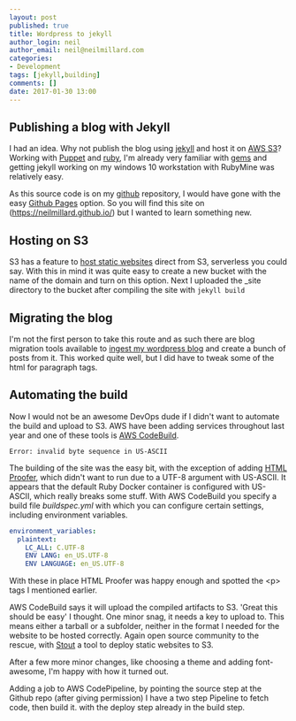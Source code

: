 ```yaml
---
layout: post
published: true
title: Wordpress to jekyll
author_login: neil
author_email: neil@neilmillard.com
categories:
- Development
tags: [jekyll,building]
comments: []
date: 2017-01-30 13:00
---
```

Publishing a blog with Jekyll
-----
I had an idea. Why not publish the blog using [jekyll](https://jekyllrb.com/) and host it on [AWS S3](https://aws.amazon.com/s3/)?
Working with [Puppet](https://puppet.com/) and [ruby](https://www.ruby-lang.org), I'm already very familiar with [gems](https://rubygems.org/) and getting jekyll working on my windows 10 workstation with RubyMine was relatively easy.

As this source code is on my [github](https://github.com) repository, I would have gone with the easy [Github Pages](https://docs.github.com/en/pages/setting-up-a-github-pages-site-with-jekyll) option.
So you will find this site on (https://neilmillard.github.io/) but I wanted to learn something new.

Hosting on S3
----
S3 has a feature to [host static websites](https://docs.aws.amazon.com/AmazonS3/latest/dev/HowDoIWebsiteConfiguration.html) direct from S3, serverless you could say. With this in mind it was quite easy to create a new bucket with the name of the domain and turn on this option.
Next I uploaded the _site directory to the bucket after compiling the site with ```jekyll build```

Migrating the blog
----
I'm not the first person to take this route and as such there are blog migration tools available to [ingest my wordpress blog](https://import.jekyllrb.com/docs/wordpress/) and create a bunch of posts from it.
This worked quite well, but I did have to tweak some of the html for paragraph tags.

Automating the build
----
Now I would not be an awesome DevOps dude if I didn't want to automate the build and upload to S3. AWS have been adding services throughout last year and one of these tools is [AWS CodeBuild](https://docs.aws.amazon.com/codebuild/latest/userguide/welcome.html).
```
Error: invalid byte sequence in US-ASCII
```
The building of the site was the easy bit, with the exception of adding [HTML Proofer](https://github.com/gjtorikian/html-proofer#using-with-jekyll), which didn't want to run due to a UTF-8 argument with US-ASCII.
It appears that the default Ruby Docker container is configured with US-ASCII, which really breaks some stuff.
With AWS CodeBuild you specify a build file *buildspec.yml* with which you can configure certain settings, including environment variables.
```yaml
environment_variables:
  plaintext:
    LC_ALL: C.UTF-8
    ENV LANG: en_US.UTF-8
    ENV LANGUAGE: en_US.UTF-8
```
With these in place HTML Proofer was happy enough and spotted the &lt;p> tags I mentioned earlier.

AWS CodeBuild says it will upload the compiled artifacts to S3. 'Great this should be easy' I thought. One minor snag, it needs a key to upload to. This means either a tarball or a subfolder, neither in the format I needed for the website to be hosted correctly.
Again open source community to the rescue, with [Stout](https://github.com/EagerIO/Stout) a tool to deploy static websites to S3.

After a few more minor changes, like choosing a theme and adding font-awesome, I'm happy with how it turned out.


Adding a job to AWS CodePipeline, by pointing the source step at the Github repo (after giving permission) I have a two step Pipeline to fetch code, then build it. with the deploy step already in the build step.
